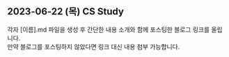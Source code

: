 ## 2023-06-22 (목) CS Study

각자 [이름].md 파일을 생성 후 간단한 내용 소개와 함께 포스팅한 블로그 링크를 올립니다. 
<br>
만약 블로그를 포스팅하지 않았다면 링크 대신 내용 첨부 가능합니다.